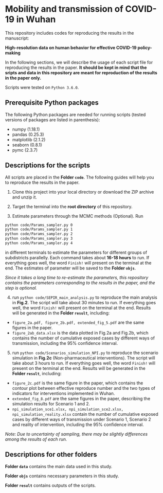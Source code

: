 # Mobility and transmission of COVID-19 in Wuhan

This repository includes codes for reproducing the results in the manuscript:

**High-resolution data on human behavior for effective COVID-19 policy-making**

In the following sections, we will describe the usage of each script file for reproducing the results in the paper. **It should be kept in mind that the sripts and data in this repository are meant for reproduction of the results in the paper only.**

Scripts were tested on `Python 3.6.0`.

## Prerequisite Python packages

The following Python packages are needed for running scripts (tested versions of packages are listed in parenthesis):

- numpy (1.18.1)
- pandas (0.25.3)
- matplotlib (2.1.2)
- seaborn (0.8.1)
- pymc (2.3.7)

## Descriptions for the scripts

All scripts are placed in the **Folder `code`**. The following guides will help you to reproduce the results in the paper.

1. Clone this project into your local directory or download the ZIP archive and unzip it.

2. Target the terminal into the **root directory** of this repository.

3. Estimate parameters through the MCMC methods (Optional). Run 
```bash
python code/Params_sampler.py 0
python code/Params_sampler.py 1
python code/Params_sampler.py 2
python code/Params_sampler.py 3
python code/Params_sampler.py 4
```
in different terminals to estimate the parameters for different groups of subdistricts parallelly. Each command takes about **16-18 hours** to run. If everything goes well, the word ``Finish!`` will present on the terminal at the end. The estimates of parameter will be saved to the **Folder ``objs``**. 

*Since it takes a long time to re-estimate the parameters, this repository contains the parameters corresponding to the results in the paper, and the step is optional.*

4. run ``python code/SEPIR_main_analysis.py`` to reproduce the main analysis in **Fig.2**. The script will take about 30 minutes to run. If everything goes well, the word ``Finish!`` will present on the terminal at the end. Results will be generated in the **Folder ``result``**, including:
- ``figure_2a.pdf, figure_2b.pdf, extended_fig_5.pdf`` are the same figures in the paper.
- ``figure_2ab_data.xlsx`` is the data plotted in Fig.2a and Fig.2b, which contains the number of cumulative exposed cases by different ways of transmission, including the 95% confidence interval.

5. run ``python code/Scenarios_simulation_NPI.py`` to reproduce the scenario simulation in **Fig.2c** (Non-pharmaceutical interventions). The script will take about 3 hours to run. If everything goes well, the word ``Finish!`` will present on the terminal at the end. Results will be generated in the **Folder ``result``**, including:
- ``figure_2c.pdf`` is the same figure in the paper, which contains the contour plot between effective reproduce number and the two types of indicators for interventions implemented in Wuhan.
- ``extended_fig_8.pdf`` are the same figures in the paper, describing the simulation results for Scenario 1 and 2.
- ``npi_simulation_sce1.xlsx, npi_simulation_sce2.xlsx, npi_simulation_reality.xlsx`` contain the number of cumulative exposed cases by different ways of transmission under Scenario 1, Scenario 2 and reality of intervention, including the 95% confidence interval.

*Note: Due to uncertainty of sampling, there may be slightly differences among the results of each run.*

## Descriptions for other folders

**Folder ``data``** contains the main data used in this study.

**Folder ``objs``** contains necessary parameters in this study.

**Folder ``result``** contains outputs of the scripts. 

